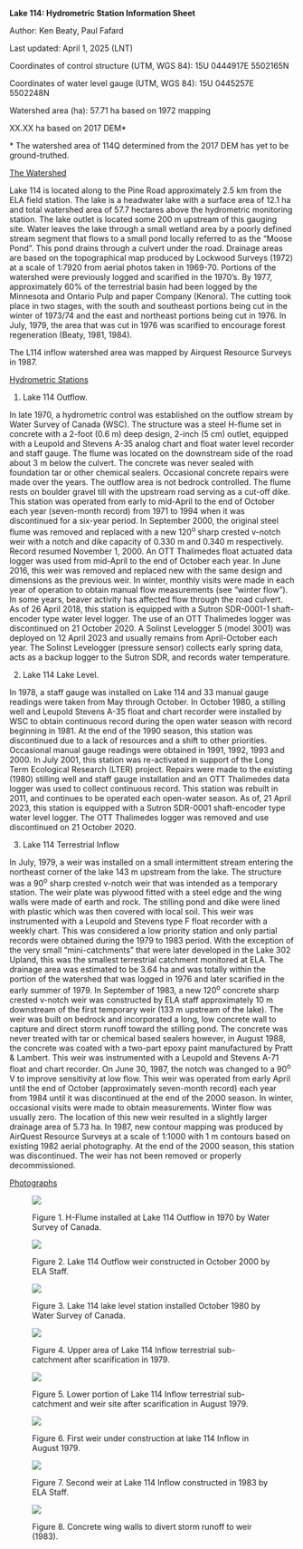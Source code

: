 **Lake 114: Hydrometric Station Information Sheet**

Author: Ken Beaty, Paul Fafard

Last updated: April 1, 2025 (LNT)

Coordinates of control structure (UTM, WGS 84): 15U 0444917E 5502165N

Coordinates of water level gauge (UTM, WGS 84): 15U 0445257E 5502248N

Watershed area (ha): 57.71 ha based on 1972 mapping

XX.XX ha based on 2017 DEM\*

\* The watershed area of 114Q determined from the 2017 DEM has yet to be ground-truthed.

<u>The Watershed</u>

Lake 114 is located along to the Pine Road approximately 2.5 km from the ELA field station. The lake is a headwater lake with a surface area of 12.1 ha and total watershed area of 57.7 hectares above the hydrometric monitoring station. The lake outlet is located some 200 m upstream of this gauging site. Water leaves the lake through a small wetland area by a poorly defined stream segment that flows to a small pond locally referred to as the “Moose Pond”. This pond drains through a culvert under the road. Drainage areas are based on the topographical map produced by Lockwood Surveys (1972) at a scale of 1:7920 from aerial photos taken in 1969-70. Portions of the watershed were previously logged and scarified in the 1970’s. By 1977, approximately 60% of the terrestrial basin had been logged by the Minnesota and Ontario Pulp and paper Company (Kenora). The cutting took place in two stages, with the south and southeast portions being cut in the winter of 1973/74 and the east and northeast portions being cut in 1976. In July, 1979, the area that was cut in 1976 was scarified to encourage forest regeneration (Beaty, 1981, 1984).

The L114 inflow watershed area was mapped by Airquest Resource Surveys in 1987.

<u>Hydrometric Stations</u>

1.  Lake 114 Outflow.

In late 1970, a hydrometric control was established on the outflow stream by Water Survey of Canada (WSC). The structure was a steel H-flume set in concrete with a 2-foot (0.6 m) deep design, 2-inch (5 cm) outlet, equipped with a Leupold and Stevens A-35 analog chart and float water level recorder and staff gauge. The flume was located on the downstream side of the road about 3 m below the culvert. The concrete was never sealed with foundation tar or other chemical sealers. Occasional concrete repairs were made over the years. The outflow area is not bedrock controlled. The flume rests on boulder gravel till with the upstream road serving as a cut-off dike. This station was operated from early to mid-April to the end of October each year (seven-month record) from 1971 to 1994 when it was discontinued for a six-year period. In September 2000, the original steel flume was removed and replaced with a new 120<sup>o</sup> sharp crested v-notch weir with a notch and dike capacity of 0.330 m and 0.340 m respectively. Record resumed November 1, 2000. An OTT Thalimedes float actuated data logger was used from mid-April to the end of October each year. In June 2016, this weir was removed and replaced new with the same design and dimensions as the previous weir. In winter, monthly visits were made in each year of operation to obtain manual flow measurements (see “winter flow”). In some years, beaver activity has affected flow through the road culvert. As of 26 April 2018, this station is equipped with a Sutron SDR-0001-1 shaft-encoder type water level logger. The use of an OTT Thalimedes logger was discontinued on 21 October 2020. A Solinst Levelogger 5 (model 3001) was deployed on 12 April 2023 and usually remains from April-October each year. The Solinst Levelogger (pressure sensor) collects early spring data, acts as a backup logger to the Sutron SDR, and records water temperature.

2.  Lake 114 Lake Level.

In 1978, a staff gauge was installed on Lake 114 and 33 manual gauge readings were taken from May through October. In October 1980, a stilling well and Leupold Stevens A-35 float and chart recorder were installed by WSC to obtain continuous record during the open water season with record beginning in 1981. At the end of the 1990 season, this station was discontinued due to a lack of resources and a shift to other priorities. Occasional manual gauge readings were obtained in 1991, 1992, 1993 and 2000. In July 2001, this station was re-activated in support of the Long Term Ecological Research (LTER) project. Repairs were made to the existing (1980) stilling well and staff gauge installation and an OTT Thalimedes data logger was used to collect continuous record. This station was rebuilt in 2011, and continues to be operated each open-water season. As of, 21 April 2023, this station is equipped with a Sutron SDR-0001 shaft-encoder type water level logger. The OTT Thalimedes logger was removed and use discontinued on 21 October 2020.

3.  Lake 114 Terrestrial Inflow

In July, 1979, a weir was installed on a small intermittent stream entering the northeast corner of the lake 143 m upstream from the lake. The structure was a 90<sup>o</sup> sharp crested v-notch weir that was intended as a temporary station. The weir plate was plywood fitted with a steel edge and the wing walls were made of earth and rock. The stilling pond and dike were lined with plastic which was then covered with local soil. This weir was instrumented with a Leupold and Stevens type F float recorder with a weekly chart. This was considered a low priority station and only partial records were obtained during the 1979 to 1983 period. With the exception of the very small “mini-catchments” that were later developed in the Lake 302 Upland, this was the smallest terrestrial catchment monitored at ELA. The drainage area was estimated to be 3.64 ha and was totally within the portion of the watershed that was logged in 1976 and later scarified in the early summer of 1979. In September of 1983, a new 120<sup>o</sup> concrete sharp crested v-notch weir was constructed by ELA staff approximately 10 m downstream of the first temporary weir (133 m upstream of the lake). The weir was built on bedrock and incorporated a long, low concrete wall to capture and direct storm runoff toward the stilling pond. The concrete was never treated with tar or chemical based sealers however, in August 1988, the concrete was coated with a two-part epoxy paint manufactured by Pratt & Lambert. This weir was instrumented with a Leupold and Stevens A-71 float and chart recorder. On June 30, 1987, the notch was changed to a 90<sup>o</sup> V to improve sensitivity at low flow. This weir was operated from early April until the end of October (approximately seven-month record) each year from 1984 until it was discontinued at the end of the 2000 season. In winter, occasional visits were made to obtain measurements. Winter flow was usually zero. The location of this new weir resulted in a slightly larger drainage area of 5.73 ha. In 1987, new contour mapping was produced by AirQuest Resource Surveys at a scale of 1:1000 with 1 m contours based on existing 1982 aerial photography. At the end of the 2000 season, this station was discontinued. The weir has not been removed or properly decommissioned.

<u>  
Photographs</u>

<figure>
<img src="md\attachments/media/image1.jpeg" />
<figcaption><p>Figure 1. H-Flume installed at Lake 114 Outflow in 1970 by Water Survey of Canada.</p></figcaption>
</figure>

<figure>
<img src="md\attachments/media/image2.jpeg" />
<figcaption><p>Figure 2. Lake 114 Outflow weir constructed in October 2000 by ELA Staff.</p></figcaption>
</figure>

<figure>
<img src="md\attachments/media/image3.jpeg" />
<figcaption><p>Figure 3. Lake 114 lake level station installed October 1980 by Water Survey of Canada.</p></figcaption>
</figure>

<figure>
<img src="md\attachments/media/image4.jpeg" />
<figcaption><p>Figure 4. Upper area of Lake 114 Inflow terrestrial sub-catchment after scarification in 1979.</p></figcaption>
</figure>

<figure>
<img src="md\attachments/media/image5.jpeg" />
<figcaption><p>Figure 5. Lower portion of Lake 114 Inflow terrestrial sub-catchment and weir site after scarification in August 1979.</p></figcaption>
</figure>

<figure>
<img src="md\attachments/media/image6.jpeg" />
<figcaption><p>Figure 6. First weir under construction at lake 114 Inflow in August 1979.</p></figcaption>
</figure>

<figure>
<img src="md\attachments/media/image7.jpeg" />
<figcaption><p>Figure 7. Second weir at Lake 114 Inflow constructed in 1983 by ELA Staff.</p></figcaption>
</figure>

<figure>
<img src="md\attachments/media/image8.jpeg" />
<figcaption><p>Figure 8. Concrete wing walls to divert storm runoff to weir (1983).</p></figcaption>
</figure>
